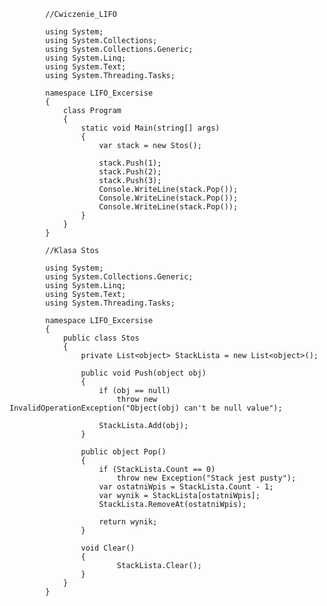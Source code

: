             //Cwiczenie_LIFO

            using System;
            using System.Collections;
            using System.Collections.Generic;
            using System.Linq;
            using System.Text;
            using System.Threading.Tasks;

            namespace LIFO_Excersise
            {
                class Program
                {
                    static void Main(string[] args)
                    {
                        var stack = new Stos();

                        stack.Push(1);
                        stack.Push(2);
                        stack.Push(3);
                        Console.WriteLine(stack.Pop());
                        Console.WriteLine(stack.Pop());
                        Console.WriteLine(stack.Pop());
                    }
                }
            }

            //Klasa Stos

            using System;
            using System.Collections.Generic;
            using System.Linq;
            using System.Text;
            using System.Threading.Tasks;

            namespace LIFO_Excersise
            {
                public class Stos
                {
                    private List<object> StackLista = new List<object>();

                    public void Push(object obj)
                    {
                        if (obj == null)
                            throw new InvalidOperationException("Object(obj) can't be null value");

                        StackLista.Add(obj);
                    }

                    public object Pop()
                    {
                        if (StackLista.Count == 0)
                            throw new Exception("Stack jest pusty");
                        var ostatniWpis = StackLista.Count - 1;
                        var wynik = StackLista[ostatniWpis];
                        StackLista.RemoveAt(ostatniWpis);

                        return wynik;
                    }

                    void Clear()
                    {
                            StackLista.Clear();
                    }
                }
            }
